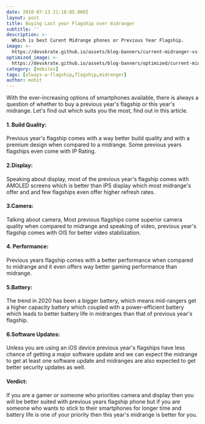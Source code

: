 ```yaml
---
date: 2010-07-13 21:18:05.000Z
layout: post
title: Buying Last year Flagship over midranger
subtitle: ''
description: >-
  Which is best Curent Midrange phones or Previous Year Flagship.
image: >-
  https://devskrate.github.io/assets/blog-banners/current-midranger-vs-previous-year-flagship.jpg
optimized_image: >-
  https://devskrate.github.io/assets/blog-banners/optimized/current-midranger-vs-previous-year-flagship.webp
category: [mobiles]
tags: [always-a-flagship,flagship,midranger]
author: mohit
---
```

With the ever-increasing options of smartphones available, there is always a question of whether to buy a previous year's flagship or this year's midrange. Let's find out which suits you the most, find out in this article.
#### 1. Build Quality:
Previous year's flagship comes with a way better build quality and with a premium design when compared to a midrange. Some previous years flagships even come with IP Rating.
#### 2.Display:
Speaking about display, most of the previous year's flagship comes with AMOLED screens which is better than IPS display which most midrange's offer and and few flagships even offer higher refresh rates.
#### 3.Camera:
Talking about camera, Most previous flagships come superior camera quality when compared to midrange and speaking of video, previous year's flagship comes with OIS for better video stabilization.
#### 4. Performance:
Previous years flagship comes with a better performance when compared to midrange and it even offers way better gaming performance than midrange.
#### 5.Battery:
The trend in 2020 has been a bigger battery, which means mid-rangers get a higher capacity battery which coupled with a power-efficient battery which leads to better battery life in midranges than that of previous year's flagship.
#### 6.Software Updates:
Unless you are using an iOS device previous year's flagships have less chance of getting a major software update and we can expect the midrange to get at least one software update and midranges are also expected to get better security updates as well.
#### Verdict:
If you are a gamer or someone who priorities camera and display then you will be better suited with previous years flagship phone but if you are someone who wants to stick to their smartphones for longer time and battery life is one of your priority then this year's midrange is better for you.  
